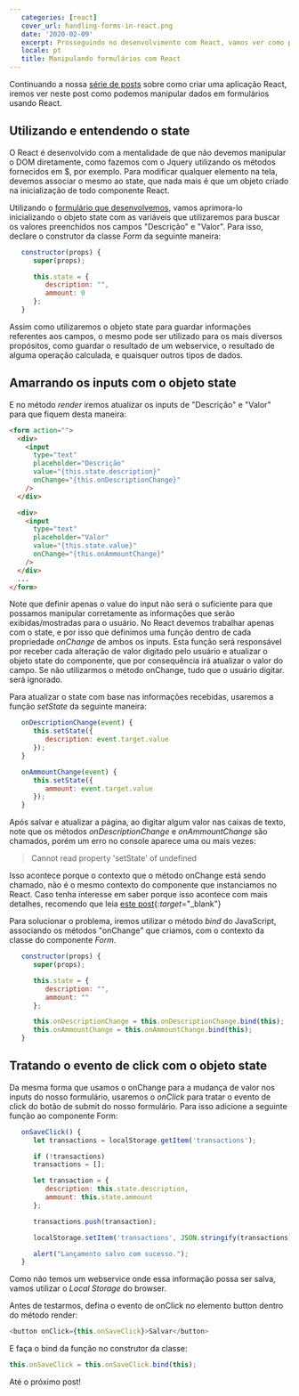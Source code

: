 ```yaml
---
   categories: [react]
   cover_url: handling-forms-in-react.png
   date: '2020-02-09'
   excerpt: Prosseguindo no desenvolvimento com React, vamos ver como podemos fazer operações com formulários usando esta biblioteca
   locale: pt
   title: Manipulando formulários com React
---
```


Continuando a nossa [série de posts](/series/dotnet-do-zero) sobre como criar uma aplicação React, iremos ver neste post como podemos manipular dados em formulários usando React.

## Utilizando e entendendo o state

O React é desenvolvido com a mentalidade de que não devemos manipular o DOM diretamente, como fazemos com o Jquery utilizando os métodos fornecidos em $, por exemplo. Para modificar qualquer elemento na tela, devemos associar o mesmo ao state, que nada mais é que um objeto criado na inicialização de todo componente React.

Utilizando o [formulário que desenvolvemos](/conceitos-basicos-react), vamos aprimora-lo inicializando o objeto state com as variáveis que utilizaremos para buscar os valores preenchidos nos campos "Descrição" e "Valor". Para isso, declare o construtor da classe _Form_ da seguinte maneira:

```javascript
   constructor(props) {
      super(props);

      this.state = {
         description: "",
         ammount: 0
      };
   }
```

Assim como utilizaremos o objeto state para guardar informações referentes aos campos, o mesmo pode ser utilizado para os mais diversos propósitos, como guardar o resultado de um webservice, o resultado de alguma operação calculada, e quaisquer outros tipos de dados.

## Amarrando os inputs com o objeto state

E no método _render_ iremos atualizar os inputs de "Descrição" e "Valor" para que fiquem desta maneira:

```html
<form action="">
  <div>
    <input
      type="text"
      placeholder="Descrição"
      value="{this.state.description}"
      onChange="{this.onDescriptionChange}"
    />
  </div>

  <div>
    <input
      type="text"
      placeholder="Valor"
      value="{this.state.value}"
      onChange="{this.onAmmountChange}"
    />
  </div>
  ...
</form>
```

Note que definir apenas o value do input não será o suficiente para que possamos manipular corretamente as informações que serão exibidas/mostradas para o usuário. No React devemos trabalhar apenas com o state, e por isso que definimos uma função dentro de cada propriedade _onChange_ de ambos os inputs. Esta função será responsável por receber cada alteração de valor digitado pelo usuário e atualizar o objeto state do componente, que por consequência irá atualizar o valor do campo. Se não utilizarmos o método onChange, tudo que o usuário digitar. será ignorado.

Para atualizar o state com base nas informações recebidas, usaremos a função _setState_ da seguinte maneira:

```javascript
   onDescriptionChange(event) {
      this.setState({
         description: event.target.value
      });
   }

   onAmmountChange(event) {
      this.setState({
         ammount: event.target.value
      });
   }
```

Após salvar e atualizar a página, ao digitar algum valor nas caixas de texto, note que os métodos _onDescriptionChange_ e _onAmmountChange_ são chamados, porém um erro no console aparece uma ou mais vezes:

> Cannot read property 'setState' of undefined

Isso acontece porque o contexto que o método onChange está sendo chamado, não é o mesmo contexto do componente que instanciamos no React. Caso tenha interesse em saber porque isso acontece com mais detalhes, recomendo que leia [este post](https://www.freecodecamp.org/news/this-is-why-we-need-to-bind-event-handlers-in-class-components-in-react-f7ea1a6f93eb/){:_target_="\_blank"}

Para solucionar o problema, iremos utilizar o método _bind_ do JavaScript, associando os métodos "onChange" que criamos, com o contexto da classe do componente _Form_.

```javascript
   constructor(props) {
      super(props);

      this.state = {
         description: "",
         ammount: ""
      };

      this.onDescriptionChange = this.onDescriptionChange.bind(this);
      this.onAmmountChange = this.onAmmountChange.bind(this);
   }
```

## Tratando o evento de click com o objeto state

Da mesma forma que usamos o onChange para a mudança de valor nos inputs do nosso formulário, usaremos o _onClick_ para tratar o evento de click do botão de submit do nosso formulário. Para isso adicione a seguinte função ao componente Form:

```javascript
   onSaveClick() {
      let transactions = localStorage.getItem('transactions');

      if (!transactions)
      transactions = [];

      let transaction = {
         description: this.state.description,
         ammount: this.state.ammount
      };

      transactions.push(transaction);

      localStorage.setItem('transactions', JSON.stringify(transactions));

      alert("Lançamento salvo com sucesso.");
   }
```

Como não temos um webservice onde essa informação possa ser salva, vamos utilizar o _Local Storage_ do browser.

Antes de testarmos, defina o evento de onClick no elemento button dentro do método render:

```javascript
<button onClick={this.onSaveClick}>Salvar</button>
```

E faça o bind da função no construtor da classe:

```javascript
this.onSaveClick = this.onSaveClick.bind(this);
```

Até o próximo post!
